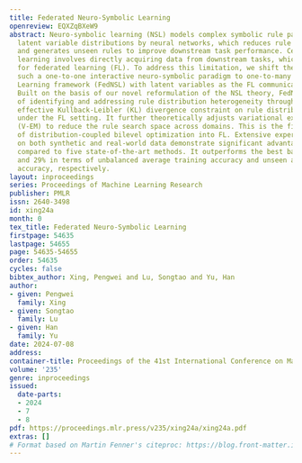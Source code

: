 ```yaml
---
title: Federated Neuro-Symbolic Learning
openreview: EQXZqBXeW9
abstract: Neuro-symbolic learning (NSL) models complex symbolic rule patterns into
  latent variable distributions by neural networks, which reduces rule search space
  and generates unseen rules to improve downstream task performance. Centralized NSL
  learning involves directly acquiring data from downstream tasks, which is not feasible
  for federated learning (FL). To address this limitation, we shift the focus from
  such a one-to-one interactive neuro-symbolic paradigm to one-to-many Federated Neuro-Symbolic
  Learning framework (FedNSL) with latent variables as the FL communication medium.
  Built on the basis of our novel reformulation of the NSL theory, FedNSL is capable
  of identifying and addressing rule distribution heterogeneity through a simple and
  effective Kullback-Leibler (KL) divergence constraint on rule distribution applicable
  under the FL setting. It further theoretically adjusts variational expectation maximization
  (V-EM) to reduce the rule search space across domains. This is the first incorporation
  of distribution-coupled bilevel optimization into FL. Extensive experiments based
  on both synthetic and real-world data demonstrate significant advantages of FedNSL
  compared to five state-of-the-art methods. It outperforms the best baseline by 17%
  and 29% in terms of unbalanced average training accuracy and unseen average testing
  accuracy, respectively.
layout: inproceedings
series: Proceedings of Machine Learning Research
publisher: PMLR
issn: 2640-3498
id: xing24a
month: 0
tex_title: Federated Neuro-Symbolic Learning
firstpage: 54635
lastpage: 54655
page: 54635-54655
order: 54635
cycles: false
bibtex_author: Xing, Pengwei and Lu, Songtao and Yu, Han
author:
- given: Pengwei
  family: Xing
- given: Songtao
  family: Lu
- given: Han
  family: Yu
date: 2024-07-08
address:
container-title: Proceedings of the 41st International Conference on Machine Learning
volume: '235'
genre: inproceedings
issued:
  date-parts:
  - 2024
  - 7
  - 8
pdf: https://proceedings.mlr.press/v235/xing24a/xing24a.pdf
extras: []
# Format based on Martin Fenner's citeproc: https://blog.front-matter.io/posts/citeproc-yaml-for-bibliographies/
---
```

